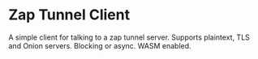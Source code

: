 # Zap Tunnel Client

A simple client for talking to a zap tunnel server.
Supports plaintext, TLS and Onion servers. Blocking or async. WASM enabled.
